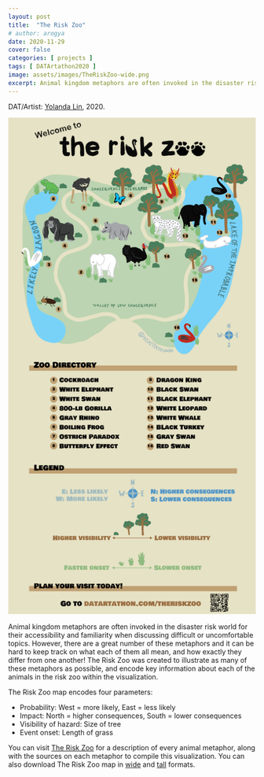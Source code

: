 ```yaml
---
layout: post
title:  "The Risk Zoo"
# author: arogya
date: 2020-11-29
cover: false
categories: [ projects ]
tags: [ DATArtathon2020 ]
image: assets/images/TheRiskZoo-wide.png
excerpt: Animal kingdom metaphors are often invoked in the disaster risk world for their accessibility and familiarity when discussing difficult or uncomfortable topics.
---
```

     
DAT/Artist: [Yolanda Lin](http://datartathon.com/fellows/yolanda), 2020. 

 ![](/assets/images/TheRiskZoo-tall.png)

Animal kingdom metaphors are often invoked in the disaster risk world for their accessibility and familiarity when discussing difficult or uncomfortable topics. However, there are a great number of these metaphors and it can be hard to keep track on what each of them all mean, and how exactly they differ from one another! The Risk Zoo was created to illustrate as many of these metaphors as possible, and encode key information about each of the animals in the risk zoo within the visualization. 

The Risk Zoo map encodes four parameters:

* Probability: West = more likely, East = less likely
* Impact: North = higher consequences, South = lower consequences
* Visibility of hazard: Size of tree
* Event onset: Length of grass

You can visit [The Risk Zoo](https://datartathon.com/theriskzoo) for a description of every animal metaphor, along with the sources on each metaphor to compile this visualization. You can also download The Risk Zoo map in [wide](https://datartathon.com/assets/images/TheRiskZoo-wide.png) and [tall](https://datartathon.com/assets/images/TheRiskZoo-tall.png) formats. 
